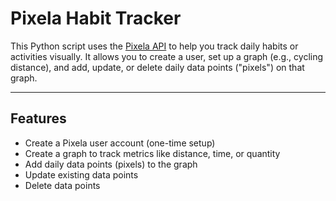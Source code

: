 # Pixela Habit Tracker

This Python script uses the [Pixela API](https://pixe.la/) to help you track daily habits or activities visually. It allows you to create a user, set up a graph (e.g., cycling distance), and add, update, or delete daily data points ("pixels") on that graph.

---

## Features

- Create a Pixela user account (one-time setup)
- Create a graph to track metrics like distance, time, or quantity
- Add daily data points (pixels) to the graph
- Update existing data points
- Delete data points